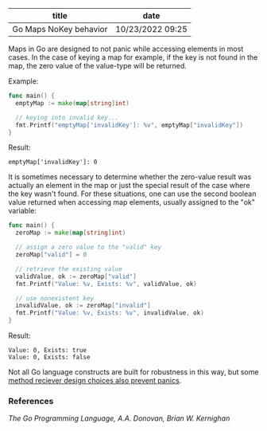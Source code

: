 | title | date |
|---|---|
| Go Maps NoKey behavior | 10/23/2022 09:25 |

Maps in Go are designed to not panic while accessing elements in most cases. In
the case of keying a map for example, if the key is not found in the map, the
zero value of the value-type will be returned. 

Example:

```Go
func main() {
  emptyMap := make(map[string]int)

  // keying into invalid key...
  fmt.Printf("emptyMap['invalidKey']: %v", emptyMap["invalidKey"])
}
```

Result:

```
emptyMap['invalidKey']: 0
```


It is sometimes necessary to determine whether the zero-value result was actually
an element in the map or just the special result of the case where the key wasn't
found. For these situations, one can use the second boolean value returned when 
accessing map elements, usually assigned to the "ok" variable:

```Go
func main() {
  zeroMap := make(map[string]int)

  // assign a zero value to the "valid" key
  zeroMap["valid"] = 0

  // retrieve the existing value
  validValue, ok := zeroMap["valid"]
  fmt.Printf("Value: %v, Exists: %v", validValue, ok)

  // use nonexistent key
  invalidValue, ok := zeroMap["invalid"]
  fmt.Printf("Value: %v, Exists: %v", invalidValue, ok)
}
```

Result: 

```
Value: 0, Exists: true
Value: 0, Exists: false
```

Not all Go language constructs are built for robustness in this way, but some 
[method reciever design choices also prevent panics](1666441916.md).

### References
_The Go Programming Language, A.A. Donovan, Brian W. Kernighan_

